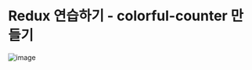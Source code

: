 # Redux 연습하기 - colorful-counter 만들기

![image](https://user-images.githubusercontent.com/52696993/105111098-83d90700-5b03-11eb-9f28-f1bcee421354.png)
